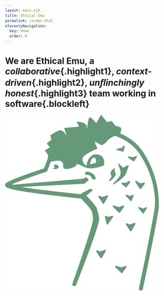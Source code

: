 ```yaml
---
layout: main.njk
title: Ethical Emu
permalink: /index.html
eleventyNavigation:
  key: Home
  order: 0
---
```


# We are Ethical Emu, a _collaborative_{.highlight1}, _context-driven_{.highlight2}, _unﬂinchingly honest_{.highlight3} team working in software{.blockleft}

<img class="watermark" src="/assets/images/ethical-emu-watermark.svg" />
